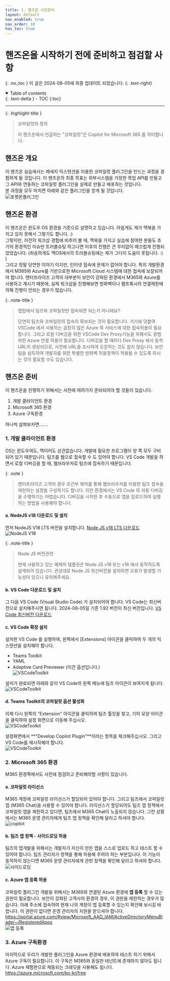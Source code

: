 ```yaml
---
title: 1. 핸즈온 사전준비
layout: default
nav_enabled: true
nav_order: 10
has_toc: true
---
```


# 핸즈온을 시작하기 전에 준비하고 점검할 사항
{: .no_toc }
이 글은 2024-08-05에 최종 업데이트 되었습니다.
{: .text-right}

<details open markdown="block">
  <summary>
    Table of contents
  </summary>
  {: .text-delta }
- TOC
{:toc}
</details>

---

{: .highlight-title }
> 코파일럿의 정의
>
> 이 핸즈온에서 언급하는 "코파일럿"은 Copilot for Microsoft 365 를 의미합니다.

## 핸즈온 개요
이 핸즈온 실습에서는 메세지 익스텐션을 이용한 코파일럿 플러그인을 만드는 과정을 경험하게 될 것입니다. 이 핸즈온의 최종 목표는 외부시스템을 가정한 목업 API를 만들고 그 API와 연동하는 코파일럿 플러그인을 실제로 만들고 배포하는 것입니다.  
본 과정을 모두 마치면 아래와 같은 플러그인을 얻게 될 것입니다.  
![포켓몬플러그인](../assets/10/10-01.png)

## 핸즈온 환경
이 핸즈온은 윈도우 OS 환경을 기준으로 설명하고 있습니다. 아쉽게도 제가 맥북을 가지고 있지 못해서 그렇기도 합니다. :)  
그렇지만, 이전의 워크샵 경험에 비추어 볼 때, 맥북을 가지고 실습에 참여한 분들도 초기의 환경적인 이슈만 트러블슈팅 하고나면 이후의 진행은 큰 무리없이 매끄럽게 진행되었었습니다. (죄송하게도 맥OS에서의 트러블슈팅에는 제가 그다지 도움이 못됩니다. :) )  
그리고 정말 당연한 이야기 이지만, 인터넷 접속에 문제가 없어야 합니다. 특히 개발환경에서 M365와 Azure를 기반으로한 Microsoft Cloud 시스템에 대한 접속에 보장되어야 합니다. 엔터프라이즈 고객의 대부분이 보안이 강화된 환경에서 M365와 Azure를 사용하고 계시기 때문에, 실제 워크샵을 진행해보면 방화벽이나 웹프록시의 연결제한에 의해 진행이 안되는 경우가 많습니다.

{: .note-title }
> 랩탑에서 팀즈와 코파일럿만 접속되면 되는거 아니에요?
>
> 당연히 팀즈와 코파일럿의 접속이 확보되는 것이 필요합니다.
> 거기에 덧붙여 VSCode 에서 사용하는 굉장히 많은 Azure 쪽 서비스에 대한 접속허용이 필요합니다. 그리고 로컬 디버깅을 위한 VSCode Dev Proxy기능을 위해서도 광범위한 Azure 연결 허용이 필요합니다. 디버깅을 할 때마다 Dev Proxy 에서 동적 URL이 생성되므로, 사전에 URL을 조사하여 오픈하는 것도 쉽지 않습니다. 보안팀을 설득하여 개발자를 위한 특별한 방화벽 허용정책이 적용될 수 있도록 하시는 것이 필요할 수도 있습니다.

## 핸즈온 준비
이 핸즈온을 진행하기 위해서는 사전에 여려가지 준비되어야 할 것들이 있습니다.
1. 개발 클라이언트 환경
2. Microsoft 365 환경
3. Azure 구독환경

하나씩 살펴보자면.......
### 1. 개발 클라이언트 환경
OS는 윈도우여도, 맥이어도 상관없습니다. 개발에 필요한 프로그램이 양 쪽 모두 구비되어 있기 때문입니다. 팀즈를 웹으로 접속할 수 도 있어야 합니다. VS Code 개발을 하면서 로컬 디버깅을 할 때, 웹브라우저로 팀즈에 접속하기 때문입니다.

{: .note }
> 엔터프라이즈 고객의 경우 조건부 제어를 통해 웹브라우저를 이용한 팀즈 접속을 제한하는 설정을 구성하기도 합니다. 이런 환경에서는 VS Code 의 자동 디버깅을 수행하기는 어렵습니다. 디버깅을 시작한 후 수동으로 앱을 업로드하여 실행하는 방법을 사용해야 합니다.

#### a. NodeJS v18 다운로드 및 설치
먼저 NodeJS V18 LTS 버전을 설치합니다. [Node JS v18 LTS 다운로드](https://nodejs.org/dist/v18.20.4/node-v18.20.4-x64.msi)
![NodeJS V18](../assets/10/10-02.png)

{: .note-title }
> Node JS 버전관련
>
> 현재 사용하고 있는 예제의 템플릿은 Node JS v18 또는 v16 에서 동작하도록 설계되어 있습니다.
> 관성대로 Node JS 최신버전을 설치하면 오류가 발생할 가능성이 있으니 유의해주세요.

#### b. VS Code 다운로드 및 설치
그 다음 VS Code (Visual Studio Code) 가 설치되어야 합니다. VS Code는 최신버전으로 설치해주시면 됩니다. 2024-08-05일 기준 1.92 버전이 최신 버전입니다. [VS Code 최신버전 다운로드](https://code.visualstudio.com/docs?dv=win)

#### c. VS Code 확장 설치
설치한 VS Code 를 실행하여, 왼쪽에서 \[Extensions\] 아이콘을 클릭하여 두 개의 익스텐션을 설치해야 합니다.
- Teams Toolkit
- YAML
- Adaptive Card Previewer (이건 옵션입니다.)<br/>
![VSCodeToolkit](../assets/10/10-03.png)

설치가 완료되면 아래와 같이 VS Code의 왼쪽 메뉴에 팀즈 아이콘이 보여지게 됩니다.<br/>
![VSCodeToolkit](../assets/10/10-04.png)

#### d. Teams Toolkit의 코파일럿 옵션 활성화
이제 다시 왼쪽의 "Extension" 아이콘을 클릭하여 팀즈 툴킷을 찾고, 기어 모양 아이콘을 클릭하여 설정 화면으로 이동해 주십시오.<br/>
![VSCodeToolkit](../assets/10/10-05.png)

설정화면에서 **"Develop Copilot Plugin"**이라는 항목을 체크해주십시오. 그리고 VS Code를 재시작해야 합니다.<br/>
![VSCodeToolkit](../assets/10/10-06.png)

### 2. Microsoft 365 환경
M365 환경쪽에서도 사전에 점검하고 준비해야할 사항이 있습니다.

#### a. 코파일럿 라이선스
M365 계정에 코파일럿 라이선스가 할당되어 있어야 합니다. 그리고 팀즈에서 코파일럿 앱 (M365 Chat)을 사용할 수 있어야 합니다. 라이선스가 할당되어도 팀즈 앱 정책에서 코파일럿 앱을 제한하고 있다면, 팀즈에서 M365 Chat이 노출되지 않습니다. 그런 상황에서는 M365 운영 관리자에게 팀즈 앱 정책을 확인해 달라고 하셔야 합니다.<br/>
![copilot](../assets/10/10-07.png)

#### b. 팀즈 앱 정책 - 사이드로딩 허용
팀즈의 앱개발을 위해서는 개발자가 자신이 만든 앱을 스스로 업로드 하고 테스트 할 수 있어야 합니다. 팀즈 관리자가 정책을 통해 허용해 주어야 하는 부분입니다. 이 기능이 동작하지 않는다면 M365 운영 관리자에게 관련 정책을 확인해 달라고 하셔야 합니다.<br/>
![사이드로딩](../assets/10/10-08.png)

#### c. Azure 앱 등록 허용
코파일럿 플러그인 개발을 위해서는 M365와 연결된 Azure 환경에 **앱 등록** 할 수 있는 권한이 필요합니다. 보안이 강화된 고객사의 환경의 경우, 이 권한을 제한하는 경우가 많습니다. 아래 주소에 접속하여 현재 나의 계정이 앱 등록할 수 있는지 확인해 보시길 바랍니다. 이 권한이 없다면 운영 관리자의 지원을 받으셔야 합니다. <br/>
https://portal.azure.com/#view/Microsoft_AAD_IAM/ActiveDirectoryMenuBlade/~/RegisteredApps <br/>
![앱 등록](../assets/10/10-09.png)

### 3. Azure 구독환경
마지막으로 우리가 개발한 플러그인을 Azure 환경에 배포하여 테스트 하기 위해서 Azure 구독이 필요합니다. 이 구독은 M365와 동일한 테넌트에 존재하지 않아도 됩니다. Azure 체험판으로 제동되는 크레딧을 사용해도 됩니다. <br/>
https://azure.microsoft.com/ko-kr/free

